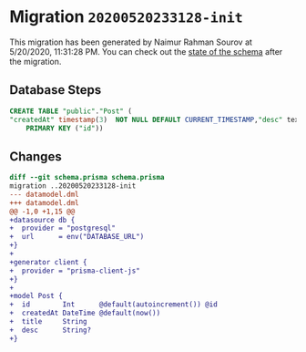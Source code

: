 # Migration `20200520233128-init`

This migration has been generated by Naimur Rahman Sourov at 5/20/2020, 11:31:28 PM.
You can check out the [state of the schema](./schema.prisma) after the migration.

## Database Steps

```sql
CREATE TABLE "public"."Post" (
"createdAt" timestamp(3)  NOT NULL DEFAULT CURRENT_TIMESTAMP,"desc" text   ,"id" SERIAL,"title" text  NOT NULL ,
    PRIMARY KEY ("id"))
```

## Changes

```diff
diff --git schema.prisma schema.prisma
migration ..20200520233128-init
--- datamodel.dml
+++ datamodel.dml
@@ -1,0 +1,15 @@
+datasource db {
+  provider = "postgresql"
+  url      = env("DATABASE_URL")
+}
+
+generator client {
+  provider = "prisma-client-js"
+}
+
+model Post {
+  id        Int      @default(autoincrement()) @id
+  createdAt DateTime @default(now())
+  title     String
+  desc      String?
+}
```


